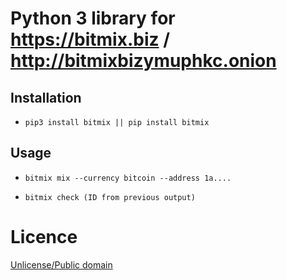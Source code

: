 # Python 3 library for https://bitmix.biz / http://bitmixbizymuphkc.onion

## Installation

* `pip3 install bitmix || pip install bitmix`

## Usage

* `bitmix mix --currency bitcoin --address 1a....`

* `bitmix check (ID from previous output)`

# Licence

[Unlicense/Public domain](LICENSE.txt)
